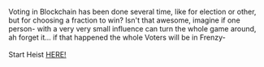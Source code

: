 Voting in Blockchain has been done several time, like for election or other, but for choosing a fraction to win? Isn't that awesome, imagine if one person- with a very very small influence can turn the whole game around, ah forget it... if that happened the whole Voters will be in Frenzy-  
&nbsp;  
Start Heist [HERE!](http://127.0.0.1:40006)